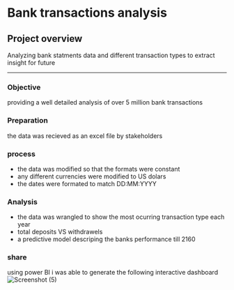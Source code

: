 # Bank transactions analysis

## Project overview

Analyzing bank statments data and different transaction types to extract insight for future 

---

### Objective 

providing a well detailed analysis of over 5 million bank transactions

### Preparation

the data was recieved as an excel file by stakeholders 

### process 

- the data was modified so that the formats were constant
- any different currencies were modified to US dolars
- the dates were formated to match DD:MM:YYYY

### Analysis 

- the data was wrangled to show the most ocurring transaction type each year
- total deposits VS withdrawels
- a predictive model descriping the banks performance till 2160

### share 

using power BI i was able to generate the following interactive dashboard
![Screenshot (5)](https://github.com/AbdelrahmanHemdan17/Bank-Transactions-Overview/assets/161534505/1fb56338-6ed2-4b33-8265-8b25a9b1c8ec)



